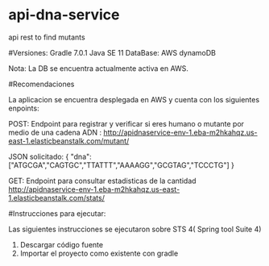 # api-dna-service
api rest to find mutants

#Versiones:
Gradle 7.0.1 
Java SE 11
DataBase: AWS dynamoDB

Nota: La DB se encuentra actualmente activa en AWS.

#Recomendaciones

La aplicacion se encuentra desplegada en AWS y cuenta con los siguientes enpoints:

POST:
Endpoint para registrar y verificar si eres humano o mutante por medio de una cadena ADN :
http://apidnaservice-env-1.eba-m2hkahqz.us-east-1.elasticbeanstalk.com/mutant/

JSON solicitado:
{
   "dna":["ATGCGA","CAGTGC","TTATTT","AAAAGG","GCGTAG","TCCCTG"]
}

GET:
Endpoint para consultar estadisticas de la cantidad 
http://apidnaservice-env-1.eba-m2hkahqz.us-east-1.elasticbeanstalk.com/stats/ 


#Instrucciones para ejecutar:

Las siguientes instrucciones se ejecutaron sobre STS 4( Spring tool Suite 4)

1. Descargar código fuente
2. Importar el proyecto como existente con gradle
